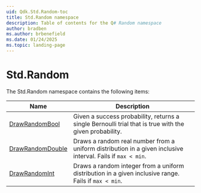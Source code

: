 ```yaml
---
uid: Qdk.Std.Random-toc
title: Std.Random namespace
description: Table of contents for the Q# Random namespace
author: bradben
ms.author: brbenefield
ms.date: 01/24/2025
ms.topic: landing-page
---
```


# Std.Random

The Std.Random namespace contains the following items:

| Name | Description |
|------|-------------|
| [DrawRandomBool](xref:Qdk.Std.Random.DrawRandomBool) | Given a success probability, returns a single Bernoulli trial that is true with the given probability. |
| [DrawRandomDouble](xref:Qdk.Std.Random.DrawRandomDouble) | Draws a random real number from a uniform distribution in a given inclusive interval. Fails if `max < min`. |
| [DrawRandomInt](xref:Qdk.Std.Random.DrawRandomInt) | Draws a random integer from a uniform distribution in a given inclusive range. Fails if `max < min`. |

